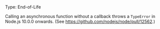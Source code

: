 
Type: End-of-Life

Calling an asynchronous function without a callback throws a `TypeError`
in Node.js 10.0.0 onwards. (See https://github.com/nodejs/node/pull/12562.)

<a id="DEP0014"></a>
